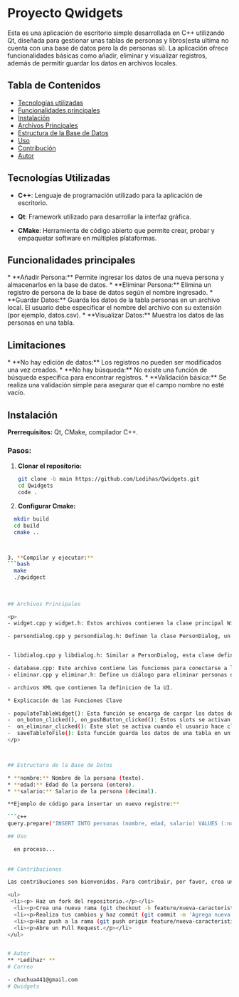 # Proyecto Qwidgets

<p>
Esta es una aplicación de escritorio simple desarrollada en C++ utilizando Qt, diseñada para gestionar unas tablas de personas y libros(esta ultima no cuenta con una base de datos pero la de personas sí). La aplicación ofrece funcionalidades básicas como añadir, eliminar y visualizar registros, además de permitir guardar los datos en archivos locales.
</p>

## Tabla de Contenidos

- [Tecnologías utilizadas](#tecnologías-utilizadas)
- [Funcionalidades principales](#funcionalidades-principales)
- [Instalación](#instalación)
- [Archivos Principales](#archivos-principales)
- [Estructura de la Base de Datos](#estructura-de-la-base-de-datos)
- [Uso](#uso)
- [Contribución](#contribución)
- [Autor](#autor)


## Tecnologías Utilizadas

- **C++**: Lenguaje de programación utilizado para la aplicación de escritorio.

- **Qt**: Framework utilizado para desarrollar la interfaz gráfica.

- **CMake**: Herramienta de código abierto que permite crear, probar y empaquetar software en múltiples plataformas.



## Funcionalidades principales

<p>
   * **Añadir Persona:** Permite ingresar los datos de una nueva persona y almacenarlos en la base de datos.
   * **Eliminar Persona:** Elimina un registro de persona de la base de datos según el nombre ingresado.
  *  **Guardar Datos:** Guarda los datos de la tabla personas en un archivo local. El usuario debe especificar el nombre del archivo con su extensión (por ejemplo, datos.csv).
  *  **Visualizar Datos:** Muestra los datos de las personas en una tabla.
</p>

## Limitaciones

<p>
* **No hay edición de datos:** Los registros no pueden ser modificados una vez creados.
* **No hay búsqueda:** No existe una función de búsqueda específica para encontrar registros.
* **Validación básica:** Se realiza una validación simple para asegurar que el campo nombre no esté vacío.
</p>


## Instalación

**Prerrequisitos:** Qt, CMake, compilador C++.


### Pasos:
1. **Clonar el repositorio:**
   ```bash
   git clone -b main https://github.com/Ledihas/Qwidgets.git
   cd Qwidgets
   code .
   

2. **Configurar Cmake:**
  ```bash
    mkdir build
    cd build
    cmake ..



3. **Compilar y ejecutar:**
  ```bash
    make
    ./qwidgect
   
   
   
## Archivos Principales

<p>
- widget.cpp y widget.h: Estos archivos contienen la clase principal Widget, que es responsable de crear la interfaz de usuario principal. Aquí se gestionan los eventos de los botones, se actualiza la tabla de personas y se conecta con la base de datos.

- persondialog.cpp y persondialog.h: Definen la clase PersonDialog, un diálogo modal que se utiliza para agregar nuevas personas. Esta clase contiene los campos para ingresar el nombre, edad y salario de la persona, así como la lógica para guardar los datos en la base de datos.


- libdialog.cpp y libdialog.h: Similar a PersonDialog, esta clase define un diálogo para agregar nuevos libros.

- database.cpp: Este archivo contiene las funciones para conectarse a la base de datos SQLite, ejecutar consultas SQL y realizar operaciones CRUD (crear, leer, actualizar, eliminar) en la tabla de personas.
- eliminar.cpp y eliminar.h: Define un diálogo para eliminar personas de la base de datos.

- archivos XML que contienen la definicion de la UI.

* Explicación de las Funciones Clave

 - populateTableWidget(): Esta función se encarga de cargar los datos de la tabla "personas" desde la base de datos y mostrarlos en el QTableWidget de la interfaz.
 -  on_boton_clicked(), on_pushButton_clicked(): Estos slots se activan cuando el usuario hace clic en los botones "Agregar Persona" y "Agregar Libro", respectivamente. Invocan a los diálogos correspondientes para obtener los datos y guardarlos en la base de datos.
 -  on_eliminar_clicked(): Este slot se activa cuando el usuario hace clic en el botón "Eliminar Persona". Muestra un diálogo para solicitar el nombre de la persona a eliminar y luego ejecuta la consulta SQL correspondiente.
 -  saveTableToFile(): Esta función guarda los datos de una tabla en un archivo de texto, permitiendo al usuario exportar los datos.
</p>



## Estructura de la Base de Datos

* **nombre:** Nombre de la persona (texto).
* **edad:** Edad de la persona (entero).
* **salario:** Salario de la persona (decimal).

**Ejemplo de código para insertar un nuevo registro:**

  ```c++
query.prepare("INSERT INTO personas (nombre, edad, salario) VALUES (:nombre, :edad, :salario)");

## Uso

    en proceso...
    
    
## Contribuciones

Las contribuciones son bienvenidas. Para contribuir, por favor, crea una bifurcación del repositorio, realiza los cambios y envía una solicitud de fusión.

<ul>
   <li><p> Haz un fork del repositorio.</p></li>
    <li><p>Crea una nueva rama (git checkout -b feature/nueva-caracteristica).</p></li>
    <li><p>Realiza tus cambios y haz commit (git commit -m 'Agrega nueva característica').</p></li>
    <li><p>Haz push a la rama (git push origin feature/nueva-caracteristica).</p></li>
    <li><p>Abre un Pull Request.</p></li>
</ul>


# Autor
 ** *Ledihaz* **
# Correo

- chuchua441@gmail.com
# Qwidgets
